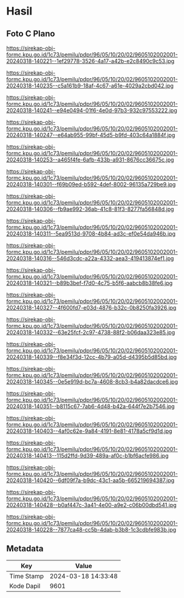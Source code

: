 # Hasil

## Foto C Plano

https://sirekap-obj-formc.kpu.go.id/1c73/pemilu/pdpr/96/05/10/20/02/9605102002001-20240318-140221--1ef29778-3526-4a17-a42b-e2c8490c9c53.jpg

https://sirekap-obj-formc.kpu.go.id/1c73/pemilu/pdpr/96/05/10/20/02/9605102002001-20240318-140235--c5a161b9-18af-4c67-a61e-4029a2cbd042.jpg

https://sirekap-obj-formc.kpu.go.id/1c73/pemilu/pdpr/96/05/10/20/02/9605102002001-20240318-140241--e94e0494-01f6-4e0d-97b3-932c97553222.jpg

https://sirekap-obj-formc.kpu.go.id/1c73/pemilu/pdpr/96/05/10/20/02/9605102002001-20240318-140247--e64ab955-99bf-45d5-b9fd-403c64a1884f.jpg

https://sirekap-obj-formc.kpu.go.id/1c73/pemilu/pdpr/96/05/10/20/02/9605102002001-20240318-140253--a465f4fe-6afb-433b-a931-8676cc36675c.jpg

https://sirekap-obj-formc.kpu.go.id/1c73/pemilu/pdpr/96/05/10/20/02/9605102002001-20240318-140301--f69b09ed-b592-4def-8002-96135a729be9.jpg

https://sirekap-obj-formc.kpu.go.id/1c73/pemilu/pdpr/96/05/10/20/02/9605102002001-20240318-140306--fb9ae992-36ab-41c8-81f3-8277fa56848d.jpg

https://sirekap-obj-formc.kpu.go.id/1c73/pemilu/pdpr/96/05/10/20/02/9605102002001-20240318-140311--5ea9513d-9708-4b84-ad3c-ef0e54da946b.jpg

https://sirekap-obj-formc.kpu.go.id/1c73/pemilu/pdpr/96/05/10/20/02/9605102002001-20240318-140316--546d3cdc-a22a-4332-aea3-419413874ef1.jpg

https://sirekap-obj-formc.kpu.go.id/1c73/pemilu/pdpr/96/05/10/20/02/9605102002001-20240318-140321--b89b3bef-f7d0-4c75-b5f6-aabcb8b38fe6.jpg

https://sirekap-obj-formc.kpu.go.id/1c73/pemilu/pdpr/96/05/10/20/02/9605102002001-20240318-140327--4f600fd7-e03d-4876-b32c-0b8250fa3926.jpg

https://sirekap-obj-formc.kpu.go.id/1c73/pemilu/pdpr/96/05/10/20/02/9605102002001-20240318-140332--63e25fcf-2c97-4738-88f2-b06daa323e85.jpg

https://sirekap-obj-formc.kpu.go.id/1c73/pemilu/pdpr/96/05/10/20/02/9605102002001-20240318-140339--f8e34f3d-12cc-4b79-a05d-d4395b5d85bd.jpg

https://sirekap-obj-formc.kpu.go.id/1c73/pemilu/pdpr/96/05/10/20/02/9605102002001-20240318-140345--0e5e919d-bc7a-4608-8cb3-b4a82dacdce6.jpg

https://sirekap-obj-formc.kpu.go.id/1c73/pemilu/pdpr/96/05/10/20/02/9605102002001-20240318-140351--b8115c67-7ab6-4d48-b42a-644f7e2b7546.jpg

https://sirekap-obj-formc.kpu.go.id/1c73/pemilu/pdpr/96/05/10/20/02/9605102002001-20240318-140403--4af0c62e-9a84-4191-8e81-4178a5cf9d1d.jpg

https://sirekap-obj-formc.kpu.go.id/1c73/pemilu/pdpr/96/05/10/20/02/9605102002001-20240318-140413--115d2ffd-9d39-489a-af0c-b1bf6acfe986.jpg

https://sirekap-obj-formc.kpu.go.id/1c73/pemilu/pdpr/96/05/10/20/02/9605102002001-20240318-140420--6df09f7a-b9dc-43c1-aa5b-665219694387.jpg

https://sirekap-obj-formc.kpu.go.id/1c73/pemilu/pdpr/96/05/10/20/02/9605102002001-20240318-140428--b0af447c-3a41-4e00-a9e2-c06b00dbd541.jpg

https://sirekap-obj-formc.kpu.go.id/1c73/pemilu/pdpr/96/05/10/20/02/9605102002001-20240318-140228--7877ca48-cc5b-4dab-b3b8-1c3cdbfe983b.jpg


## Metadata

| Key        | Value               |
| ---------- | ------------------- |
| Time Stamp | 2024-03-18 14:33:48 |
| Kode Dapil | 9601                |



